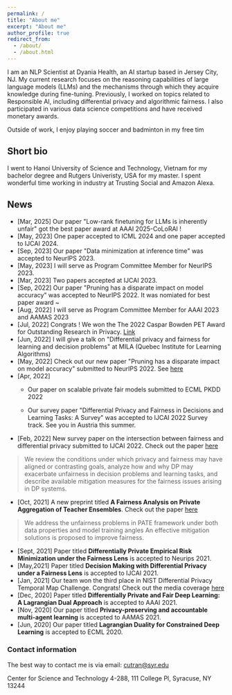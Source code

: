 ```yaml
---
permalink: /
title: "About me"
excerpt: "About me"
author_profile: true
redirect_from: 
  - /about/
  - /about.html
---
```


I am an NLP Scientist at Dyania Health, an AI startup based in Jersey City, NJ. My current research focuses on the reasoning capabilities of large language models (LLMs) and the mechanisms through which they acquire knowledge during fine-tuning. Previously, I worked on topics related to Responsible AI, including differential privacy and algorithmic fairness. I also participated in various data science competitions and have received monetary awards.

Outside of work, I enjoy playing soccer and badminton in my free tim


## Short bio


I went to Hanoi University of Science and Technology, Vietnam for my bachelor degree and Rutgers Univeristy, USA for my master. I spent wonderful time working in industry at Trusting Social and Amazon Alexa. 


## News
* [Mar, 2025] Our paper "Low-rank finetuning for LLMs is inherently unfair" got the best paper award at AAAI 2025-CoLoRAI !
* [May, 2023] One paper accepted to ICML 2024 and one paper accepted to IJCAI 2024.
* [Sep, 2023] Our paper "Data minimization at inference time" was accepted to NeurIPS 2023.
* [May, 2023] I will serve as  Program Committee Member for NeurIPS 2023.
* [Mar, 2023] Two papers accepted at IJCAI 2023. 
* [Sep, 2022] Our paper "Pruning has a disparate impact on model accuracy" was accepted to NeurIPS 2022. It was nomiated for best paper award ~ 
* [Aug, 2022] I will serve as Program Committee Member for AAAI 2023 and AAMAS 2023
* [Jul, 2022] Congrats ! We won the The  2022 Caspar Bowden PET Award for Outstanding Research in Privacy. [Link](https://petsymposium.org/award/winners.php)  
* [Jun, 2022] I will give a talk on "Differential privacy and fairness for learning and decision problems"  at MILA (Quebec Institute for Learning Algorithms) 
* [May, 2022]  Check out our new paper "Pruning has a disparate impact on model accuracy" submitted to NeurIPS 2022. See [here](https://arxiv.org/abs/2205.13574)
* [Apr, 2022]  
    *  Our paper on scalable private fair models submitted to ECML PKDD 2022

    * Our survey paper  "Differential Privacy and Fairness in Decisions and Learning Tasks: A Survey" was accepted to IJCAI 2022 Survey track. See you in Austria this summer.
* [Feb, 2022] New  survey paper on the intersection between fairness and  differential privacy submitted to IJCAI 2022. Check out the paper [here](https://arxiv.org/pdf/2202.08187.pdf) 
> We review the conditions under which privacy and fairness may have aligned or contrasting goals, analyze how and why DP may exacerbate unfairness in decision problems and learning tasks, and describe available mitigation measures for the fairness issues arising in DP systems.


* [Oct, 2021] A new preprint titled **A Fairness Analysis on Private Aggregation of Teacher Ensembles**. Check out the paper [here](https://arxiv.org/pdf/2109.08630.pdf)
> We address the  unfairness  problems in PATE framework under both data properties and model training angles An effective mitigation solutions  is proposed to improve fairness.

* [Sept, 2021] Paper titled **Differentially Private Empirical Risk Minimization under the Fairness Lens**  is accepted to Neurips 2021. 
* [May,2021] Paper titled **Decision Making with Differential Privacy under a Fairness Lens** is  accepted to IJCAI 2021. 
* [Jan, 2021] Our team won the third place in NIST Differential Privacy Temporal Map  Challenge. Congrats! Check out the media coverage [here](https://www.drivendata.co/blog/differential-privacy-winners-sprint1/) 
* [Dec, 2020] Paper titled **Differentially Private and Fair Deep Learning: A Lagrangian Dual Approach** is accepted to AAAI 2021.
* [Nov, 2020] Our paper titled **Privacy-preserving and accountable multi-agent learning** is accepted to AAMAS 2021.
* [Jun, 2020] Our paper titled **Lagrangian Duality for Constrained Deep Learning** is accepted to ECML 2020.

### Contact information
The best way to contact me is via email: cutran@syr.edu

Center for Science and Technology 4-288, 111 College Pl, Syracuse, NY 13244





